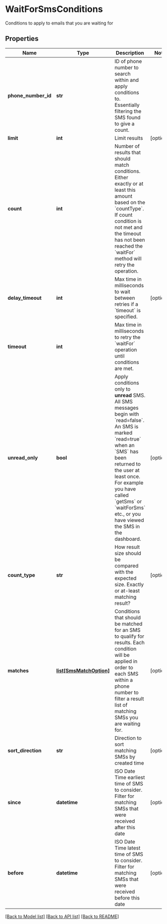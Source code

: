 # WaitForSmsConditions

Conditions to apply to emails that you are waiting for
## Properties
Name | Type | Description | Notes
------------ | ------------- | ------------- | -------------
**phone_number_id** | **str** | ID of phone number to search within and apply conditions to. Essentially filtering the SMS found to give a count. | 
**limit** | **int** | Limit results | [optional] 
**count** | **int** | Number of results that should match conditions. Either exactly or at least this amount based on the &#x60;countType&#x60;. If count condition is not met and the timeout has not been reached the &#x60;waitFor&#x60; method will retry the operation. | 
**delay_timeout** | **int** | Max time in milliseconds to wait between retries if a &#x60;timeout&#x60; is specified. | [optional] 
**timeout** | **int** | Max time in milliseconds to retry the &#x60;waitFor&#x60; operation until conditions are met. | 
**unread_only** | **bool** | Apply conditions only to **unread** SMS. All SMS messages begin with &#x60;read&#x3D;false&#x60;. An SMS is marked &#x60;read&#x3D;true&#x60; when an &#x60;SMS&#x60; has been returned to the user at least once. For example you have called &#x60;getSms&#x60; or &#x60;waitForSms&#x60; etc., or you have viewed the SMS in the dashboard. | [optional] 
**count_type** | **str** | How result size should be compared with the expected size. Exactly or at-least matching result? | [optional] 
**matches** | [**list[SmsMatchOption]**](SmsMatchOption) | Conditions that should be matched for an SMS to qualify for results. Each condition will be applied in order to each SMS within a phone number to filter a result list of matching SMSs you are waiting for. | [optional] 
**sort_direction** | **str** | Direction to sort matching SMSs by created time | [optional] 
**since** | **datetime** | ISO Date Time earliest time of SMS to consider. Filter for matching SMSs that were received after this date | [optional] 
**before** | **datetime** | ISO Date Time latest time of SMS to consider. Filter for matching SMSs that were received before this date | [optional] 

[[Back to Model list]](../README#documentation-for-models) [[Back to API list]](../README#documentation-for-api-endpoints) [[Back to README]](../README)


